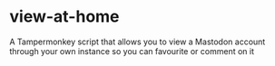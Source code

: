 # view-at-home
A Tampermonkey script that allows you to view a Mastodon account through your own instance so you can favourite or comment on it

